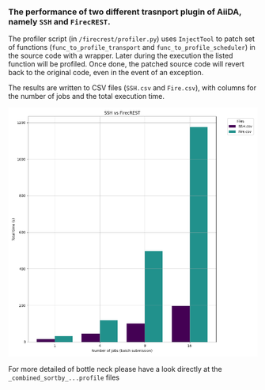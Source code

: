 ### The performance of two different trasnport plugin of AiiDA, namely `SSH` and `FirecREST`.


The profiler script (in `/firecrest/profiler.py`) uses `InjectTool` to patch set of functions (`func_to_profile_transport` and `func_to_profile_scheduler`) in the source code with a wrapper. Later during the execution the listed function will be profiled.
Once done, the patched source code will revert back to the original code, even in the event of an exception.

The results are written to CSV files (`SSH.csv` and `Fire.csv`), with columns for the number of jobs and the total execution time.
  
![](SSH_vs_FirecREST.png)


For more detailed of bottle neck please have a look directly at the `_combined_sortby_...profile` files 